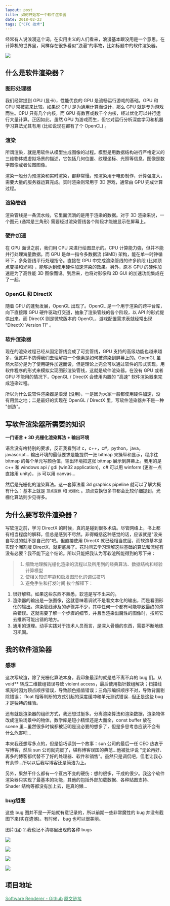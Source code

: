 ```yaml
---
layout: post
title: 如何开始写一个软件渲染器
date: 2018-02-23
tags: ["CFC 技术"]
---
```


经常有人说浪漫这个词。在实用主义的人们看来，浪漫基本跟没用是一个意思。在计算机的世界里，同样存在很多看似"浪漫"的事物，比如标题中的软件渲染器。

![](68747470733a2f2f692e6c6f6c692e6e65742f323032302f30322f32372f424e493164636d507a6a474c7665592e706e67)

## 什么是软件渲染器？

### 图形处理器

我们经常提到 GPU (显卡)，性能优良的 GPU 是流畅运行游戏的基础。GPU 和 CPU 常被拿来比较。如果说 CPU 是为通用计算而设计，那么 GPU 就是专为游戏而生。CPU 只有几个内核，而 GPU 有数百或数千个内核，经过优化可以并行运行大量计算。正因如此，虽然 GPU 为游戏而生，但它对运行分析深度学习和机器学习算法尤其有用 (比如说现在都有了个 OpenCL) 。

### 渲染

所谓渲染，就是用软件从模型生成图像的过程。模型是用数据结构进行严格定义的三维物体或虚拟场景的描述，它包括几何位置、纹理坐标、光照等信息。图像是数字图像或者位图图像。

渲染一般分为预渲染和实时渲染，都非常慢。预渲染用于电影制作，计算强度大，需要大量的服务器运算完成。实时渲染则常用于 3D 游戏，通常由 GPU 完成计算过程。

### 渲染管线

渲染管线是一条流水线，它里面流淌的是用于渲染的数据。对于 3D 渲染来说，一个图元 (通常是三角形) 需要经过渲染管线各个阶段才能被显示在屏幕上。

### 硬件加速

在 GPU 面世之前，我们用 CPU 来进行绘图显示的。CPU 计算能力強，但并不能并行处理海量数据。而 GPU 是单一指令多数据流 (SIMD) 架构，能在单一时钟循环下，多条管线平行处理指令。直接在 GPU 中完成渲染管线的许多阶段 (比如顶点变换和光照) ，能够达到使用硬件加速渲染的效果。另外，原本 GPU 的硬件加速是为了高性能 3D 图像而设。到后来，也将对影像和 2D GUI 的加速功能集成在了一起。

### OpenGL 和 DirectX

随着 GPU 的蓬勃发展，OpenGL 出现了。OpenGL 是一个用于渲染的跨平台库，向下直接跟 GPU 硬件驱动打交道，抽象了渲染管线的各个阶段，以 API 的形式提供出来。而 DirectX 则是微软版本的 OpenGL，游戏配置需求表就经常出现 "DirectX: Version 11" 。

### 软件渲染器

现在的渲染过程已经从固定管线变成了可变管线，GPU 支持的高级功能也越来越多，但这并不防碍我们去理解每一个像素是如何被渲染到屏幕上的。OpenGL 虽然大部分是为了使用硬件加速而设，但是理论上完全可以通过软件的形式实现。用软件程序的形式来模拟实现图形渲染管线，这就是软件渲染器。在没有 GPU 或者 GPU 不能用的情况下，OpenGL / DirectX 会使用内置的 "高速" 软件渲染器来完成渲染过程。

所以为什么说软件渲染器是浪漫 (没用)，一是因为大家一般都使用硬件加速，没有用武之地；二是最好的实现在 OpenGL / DirectX 里，写软件渲染器并不是一种 "创造"。

## 写软件渲染器所需要的知识

**一门语言 + 3D 光栅化渲染算法 + 输出环境**

语言没有啥特别的要求，反正我看到过 c，c++，c#，python，java，javascript... 输出环境的最低要求是能提供一张 bitmap 来操纵和显示，程序往 bitmap 的每个单元写颜色值，输出环境把这张 bitmap 展示到屏幕上。我用的是 c++ 和 windows api / gdi (win32 application)，c# 可以用 winform (更省一点直接用 unity)， js 可以用 canvas...

然后是光栅化的渲染算法。这一套算法看 3d graphics pipeline 就可以了解大概有什么：基本上就是 `顶点变换` 和 `光栅化` 。顶点变换很多书都会比较仔细提到，光栅化算法则少见得多。

## 为什么要写软件渲染器？

写软渲之前，学习 DirectX 的时候，真的是碰到很多术语。尽管网络上，书上都有相当程度的解释，但总是感到不尽然。非得概括这种感觉的话，应该就是"没亲自写过的就不是自己的"吧。但直接使用 DirectX 就已经相当底层，而软渲基本是实现个阉割版 DirectX，就更底层了。花时间去学习理解这些基础的算法和流程有没有必要？我不能下这个结论。所以只能把我认为写软渲所能得到的写下来：
> 1.  细致地理解光栅化渲染的流程以及所用到的经典算法、数据结构和经验计算模型
> 2.  使相关知识牢靠和启发图形化的调试技巧
> 3.  避免手生和打发时间
挨个解释下：
1. 很好解释。如果这些东西不熟悉，软渲是写不出来的。
2. 渲染器的输出是一张图像，这就意味着调试不是看文本化的输出，而是看图形化的输出。渲染管线涉及的步骤并不少，其中任何一个都有可能导致最终的渲染错误。这就需要了解一个步骤的细节，并且当渲染出魔性的图像时，按照它去推断可能出错的地方。
3. 通用的道理。动手实践对于技术人员而言，是深入骨髓的东西，需要不断地练习巩固。

## 我的软件渲染器

### 感想

这次写软渲，除了光栅化算法本身，我印象最深的就是总不离不弃的 bug 们。从 void** 转成二维数组错误导致 violent access，最后使用指针数组解决；扫描线填充时因为顶点顺序错误，导致颜色插值错误；三角形编织顺序不对，导致背面剔除错误； float 相等判断的方式引起的深度缓冲和单元测试错误...但正是这些 bug 才是独特的经验。

还有就是渲染器的组织方式，我还想过挺多。分离渲染算法和渲染数据，渲染物体改成渲染场景中的物体，数学库是短小精悍还是大而全，const buffer 放在 scene 里...虽然很多时候都被证明是没必要的想多了，但是多思考总应该不会有什么危害吧...

本来我还想写多点的，但是恰巧读到一个故事：sun 公司的最后一任 CEO 热衷于写博客，然后 sun 公司就完蛋了，堪称博客误国的典范...他被批评说 "无论再好、再多的博客都代替不了好的处理器、软件和销售"。虽然只是调侃吧，但老让我心有余悸...所以以后我写博客还是简洁为上。

另外，果然干什么都有一个亘古不变的硬伤：想的很多，干成的很少。我这个软件渲染器只实现了最基本的功能，其他的包括外部加载数据、各种贴图支持、Shader 结构等都没有加上去，是真的懒...

### bug组图

这些 bug 图并不是一开始就有意记录的，所以前期一些非常魔性的 bug 并没有截图下来(实在遗憾)。有时候， bug 也可以很美丽。

图片(组) 2.我也记不清哪里出现的各种 bugs

![](JWTAegnNQcoGBxd.png)

![](s1DdLWCaoZteJzp.png)

![](5pWyY8OFDgKBoVM.png)

![](bs3o81fk2xXIZLU.png)

## 项目地址

[<span style="color: #339966">Software Renderer - Github</span>](https://github.com/PasserbyTan/SoftwareRenderer)
[<span style="color: #339966">原文链接</span>](https://passerbytan.github.io/2018/02/17/software-renderer.html)

&nbsp;